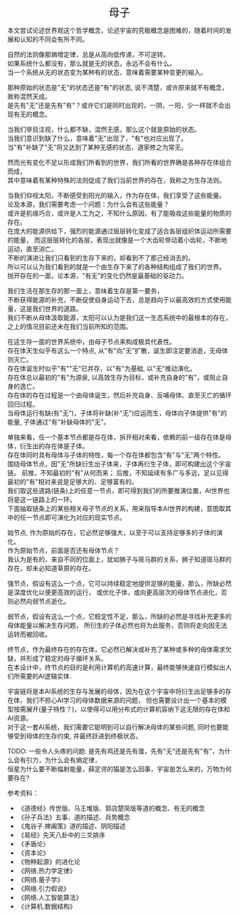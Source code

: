 <center><font size=5>母子</font></center>

本文尝试论述世界观这个哲学概念，论述宇宙的究极概念是困难的，随着时间的发展和认知的不同会有所不同。<br/>

自然的法则像那熵增定律，总是从高向低传递，不可逆转。<br/>
如果系统什么都没有，那么就是无的状态，永远不会有什么。<br/>
当一个系统从无的状态变为某种有的状态，意味着需要某种变更的输入。<br/>

那种原始的状态是"无"的状态还是"有"的状态, 说不清楚，或许原来就不有概念，故称混然天成。<br/>
是先有"无"还是先有"有"？或许它们是同时出现的，一阴，一阳，少一样就不会出现有无的概念。<br/>

当我们举目注视，什么都不缺，混然无感，那么这个就是原始的状态。<br/>
当我们意识到缺了什么，意味着"无"出现了，"有"也对应出现了。<br/>
当"有"补缺了"无"将又达到了某种无感的状态，道家修之为常无。<br/>

然而光有变化不足以形成我们所看到的世界，我们所看的世界确是各种存在体组合而成，<br/>
其中意味着有某种特殊的法则促成了我们当前世界的存在，我称之为生存法则。<br/>

当我们仰视太阳，不断感受到阳光的输入，作为存在体，我们享受了这些能量。<br/>
论及本源，我们需要考虑一个问题：为什么会有这些能量？<br/>
或许是机缘巧合，或许是人工为之，不知什么原因，有了能吸收这些能量的物质的存在。<br/>
在庞大的能源供给下，强烈的能源通过层层转化变成了适合各层组织体运动所需要的能量，
而这层层转化的各层，表现出就像是一个大齿轮带动着小齿轮，不断地运动，直至消亡。<br/>
不断的演进让我们只看到的生存下来的，却看到不了那己经消去的。<br/>
所以可以认为我们看到的就是一个由生存下来了的各种结构组成了我们的世界。<br/>
抛开存在的一面，论本源，"有无"的变化仍然是最基础的驱动力。<br/>

我们生活在那生存的那一面上，意味着生存是第一要务，<br/>
不断获得能源的补充，不断促使自身运动下去，总是趋向于以最高效的方式使用能量，这是我们世界的道路。<br/>
我们不断从母体汲取能源，太阳可以认为是我们这一生态系统中的最根本的存在，之上的情况目前还未在我们当前所知的范围。<br/>

在这生存一面的世界系统中，由母子节点来构成极具代表性。<br/>
存在体天生似乎有这么一个特点, 从"有"向"无"扩散，诞生即注定要消逝，无母体则灭亡。<br/>
存在体诞生时似乎"有""无"已并存，以"有"为基础, 以"无"推动演化。<br/>
存在体总以最初的"有"为源泉, 以高效生存为目标，或补充自身的"有"，或阻止自身的逸亡。<br/>
存在体的存在过程是一个由母体诞生，然后补充自身、反哺母体、直至灭亡的循环回归过程。<br/>
当母体运行有缺(有"无")，子体将补缺(补"无")应运而生，母体向子体提供"有"的能量, 子体通过"有"补缺母体的"无"。<br/>

单独来看，任一个基本节点都是存在体，拆开相对来看，依赖的前一级存在体是母体，衍生出的存在体是子体。<br/>
存在体同时具有母体与子体的特性，每一个存在体都包含"有"与"无"两个特性。<br/>
围绕母体节点，因"无"所缺衍生出子体来，子体再衍生子体，即可构建出这个宇宙链。
前推，不知最初的"有"从何而来； 后推，不知延续有多广与多远，足以见得最初的"有"相对来说是足够大的、足够富有的。<br/>
我们取这些道路(链条)上的任意一节点，即可得到我们的所要推演位置，AI世界也将是这一链路上的一环。<br/>
下面抽取链条上的某些相关母子节点的关系，用来指导本AI世界的构建，意图取其中的任一节点即可演化为对应的现实节点。

始节点, 作为原始的存在，它必然足够强大，以至于可以支持足够多的子体的演化。<br/> 
作为原始节点，前面是否还有母体节点？<br/>
我认为是有的，来自不同的位面上，犹如狮子与斑马群的关系，狮子知道斑马群的存在，却未必知道草原的存在。<br/>

强节点，假设有这么一个点，它可以持续稳定地提供足够的能量，那么，所缺必然是深度优化以便更高效的运行，
或优化子体，或向更高层次的母体节点进化，否则必然向弱节点逝化。

弱节点，假设有这么一个点，它稳定性不足，那么，所缺的必然是寻找补充更多的母体能量以解决生存问题，
所衍生的子体必然也将为此服务，否则将走向因无法运转而被回收。

终节点，作为最终存在的存在体，它必然已解决或补充了某种或多种的母体需求欠缺，并形成了稳定的母子循环关系。<br/>
在本设计中，终节点的目的是利用计算机的高速计算，最终能够快速自行模拟出人们所需要的AI逻辑实体.

宇宙链将是本AI系统的生存与发展的母体，因为在这个宇宙中将衍生出足够多的存在体，我们不担心AI学习的母体数据来源的问题，
但也需要设计出一个基本的模型按需展开(量子特性？)，以使得可以用分布式的计算机容纳下这无限的存在体和AI资源。<br/>
对于这一套AI系统，我们需要它聪明到可以自行解决母体的某些问题, 同时也要能够受到母体的生存约束, 并最终跃进到终极状态。

TODO:
一些令人头疼的问题:
是先有鸡还是先有蛋，先有"无"还是先有"有"，为什么会有引力，为什么会有熵定律，<br/>
恒星为什么要不断幅射能量，薛定谔的猫是怎么回事，宇宙是怎么来的，万物为何要存在?

参考资料：
* 《道德经》传世版、马王堆版、郭店楚简版等道的概念、有无的概念
* 《孙子兵法》五事、道的描述、兵势概念
* 《鬼谷子.捭阖策》道的描述、阴阳描述
* 《易经》先天八卦中的三爻排序
* 《矛盾论〉
* 《资本论》
* 《物种起源》的进化论
* 《网络.热力学定律》
* 《网络.量子学》
* 《网络.引力假说》
* 《网络.人工智能算法》
* 《计算机.数据结构》

